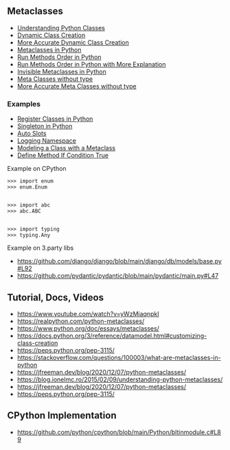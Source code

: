 ## Metaclasses

- [Understanding Python Classes](./tutorial/understanding-python-classes.md)
- [Dynamic Class Creation](./tutorial/dynamic-class-creation.md)
- [More Accurate Dynamic Class Creation](./tutorial/more-accurate-dynamic-class-creation.md)
- [Metaclasses in Python](./tutorial/metaclasses-in-python.md)
- [Run Methods Order in Python](./tutorial/run-methods-order-in-python.md)
- [Run Methods Order in Python with More Explanation](./tutorial/run-methods-order-in-python-with-more-explanation.md)
- [Invisible Metaclasses in Python](./tutorial/invisible-metaclasses-in-python.md)
- [Meta Classes without type](./tutorial/meta-classes-without-type.md)
- [More Accurate Meta Classes without type](./tutorial/more-accurate-meta-classes-without-type.md)

### Examples

- [Register Classes in Python](./docs/examples/register-classes-in-python.md)
- [Singleton in Python](./docs/examples/singleton-in-python.md)
- [Auto Slots ](./docs/examples/auto-slots.md)
- [Logging Namespace](./docs/examples/logging-namespace.md)
- [Modeling a Class with a Metaclass](./docs/examples/modeling-a-class-with-a-metaclass.md)
- [Define Method If Condition True](./docs/examples/define_method-if-condition-true.md)

Example on CPython

```shell
>>> import enum
>>> enum.Enum


>>> import abc
>>> abc.ABC


>>> import typing
>>> typing.Any
```

Example on 3.party libs

- https://github.com/django/django/blob/main/django/db/models/base.py#L92
- https://github.com/pydantic/pydantic/blob/main/pydantic/main.py#L47

## Tutorial, Docs, Videos

- https://www.youtube.com/watch?v=yWzMiaqnpkI
- https://realpython.com/python-metaclasses/
- https://www.python.org/doc/essays/metaclasses/
- https://docs.python.org/3/reference/datamodel.html#customizing-class-creation
- https://peps.python.org/pep-3115/
- https://stackoverflow.com/questions/100003/what-are-metaclasses-in-python
- https://jfreeman.dev/blog/2020/12/07/python-metaclasses/
- https://blog.ionelmc.ro/2015/02/09/understanding-python-metaclasses/
- https://jfreeman.dev/blog/2020/12/07/python-metaclasses/
- https://peps.python.org/pep-3115/

## CPython Implementation

- https://github.com/python/cpython/blob/main/Python/bltinmodule.c#L89
